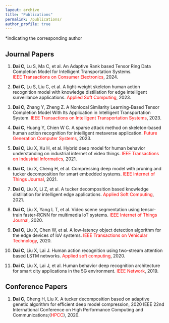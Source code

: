 ```yaml
---
layout: archive
title: "Publications"
permalink: /publications/
author_profile: true
---
```

*indicating the corresponding author

## Journal Papers
1. **Dai C**, Lu S,  Ma C, et al. An Adaptive Rank based Tensor Ring Data Completion Model for Intelligent Transportation Systems. <span style="color: #FF0000">IEEE Transactions on Consumer Electronics</span>, 2024.

2. **Dai C**, Lu S, Liu C, et al. A light-weight skeleton human action recognition model with knowledge distillation for edge intelligent surveillance applications. <span style="color: #FF0000">Applied Soft Computing</span>, 2023.

3. **Dai C**, Zhang Y, Zheng Z. A Nonlocal Similarity Learning-Based Tensor Completion Model With Its Application in Intelligent Transportation System. <span style="color: #FF0000">IEEE Transactions on Intelligent Transportation Systems</span>, 2023.

4. **Dai C**, Huang Y, Chien W C. A sparse attack method on skeleton-based human action recognition for intelligent metaverse application. <span style="color: #FF0000">Future Generation Computer Systems</span>, 2023.

5. **Dai C**, Liu X, Xu H, et al. Hybrid deep model for human behavior understanding on industrial internet of video things. <span style="color: #FF0000">IEEE Transactions on Industrial Informatics</span>, 2021.

6. **Dai C**, Liu X, Cheng H, et al. Compressing deep model with pruning and tucker decomposition for smart embedded systems. <span style="color: #FF0000">IEEE Internet of Things Journal</span>, 2021.

7. **Dai C**, Liu X, Li Z, et al. A tucker decomposition based knowledge distillation for intelligent edge applications. <span style="color: #FF0000">Applied Soft Computing</span>, 2021.

8. **Dai C**, Liu X, Yang L T, et al. Video scene segmentation using tensor-train faster-RCNN for multimedia IoT systems. <span style="color: #FF0000">IEEE Internet of Things Journal</span>, 2020.

9. **Dai C**, Liu X, Chen W, et al. A low-latency object detection algorithm for the edge devices of IoV systems. <span style="color: #FF0000">IEEE Transactions on Vehicular Technology</span>, 2020.

10. **Dai C**, Liu X, Lai J. Human action recognition using two-stream attention based LSTM networks. <span style="color: #FF0000">Applied soft computing</span>, 2020.

11. **Dai C**, Liu X, Lai J, et al. Human behavior deep recognition architecture for smart city applications in the 5G environment. <span style="color: #FF0000">IEEE Network</span>, 2019.

## Conference Papers
1. **Dai C**, Cheng H, Liu X. A tucker decomposition based on adaptive genetic algorithm for efficient deep model compression, 2020 IEEE 22nd International Conference on High Performance Computing and Communications;(<span style="color: #FF0000">HPCC</span>), 2020.
